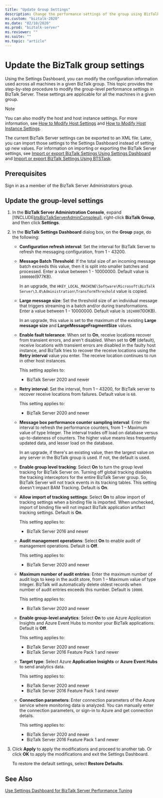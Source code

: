 ```yaml
---
title: "Update Group Settings"
description: Change the performance settings of the group using BizTalk Server Administration
ms.custom: "biztalk-2020"
ms.date: "02/10/2020"
ms.prod: "biztalk-server"
ms.reviewer: ""
ms.suite: ""
ms.topic: "article"
---
```


# Update the BizTalk group settings

Using the Settings Dashboard, you can modify the configuration information used across all machines in a given BizTalk group. This topic provides the step-by-step procedure to modify the group-level performance settings in BizTalk Server. These settings are applicable for all the machines in a given group.  

> [!NOTE]
>  You can also modify the host and host instance settings. For more information, see [How to Modify Host Settings](../core/how-to-modify-host-settings.md) and [How to Modify Host Instance Settings](../core/how-to-modify-host-instance-settings.md).  

 The current BizTalk Server settings can be exported to an XML file. Later, you can import those settings to the Settings Dashboard instead of setting up new values. For information on importing or exporting the BizTalk Server settings, see [Import or export BizTalk Settings Using Settings Dashboard](how-to-import-biztalk-settings-using-settings-dashboard.md) and [Import or export BizTalk Settings Using BTSTask](how-to-import-biztalk-settings-using-btstask.md). 

## Prerequisites

Sign in as a member of the BizTalk Server Administrators group.  

## Update the group-level settings  

1. In the **BizTalk Server Administration Console**, expand [!INCLUDE[btsBizTalkServerAdminConsoleui](../includes/btsbiztalkserveradminconsoleui-md.md)], right-click **BizTalk Group**, and then click **Settings**.  

2. In the **BizTalk Settings Dashboard** dialog box, on the **Group** page, do the following:

    - **Configuration refresh interval**: Set the interval for BizTalk Server to refresh the messaging configuration, from 1 - 43200.
    - **Message Batch Threshold**: If the total size of an incoming message batch exceeds this value, then it is split into smaller batches and processed. Enter a value between 1 - 10000000. Default value is `1000000`(977KB).

      In an upgrade, the `HKEY_LOCAL_MACHINE\Software\Microsoft\BizTalk Server\3.0\Administration\TransformThreshold` value is copied.

    - **Large message size**: Set the threshold size of an individual message that triggers streaming in a batch and/or during transformations. Enter a value between 1 - 10000000. Default value is `102400`(100KB). 

      In an upgrade, this value is set to the maximum of the existing **Large message size** and **LargeMessageFragmentSize** values.

    - **Enable fault tolerance**: When set to **On**, receive locations recover from transient errors, and aren't disabled. When set to **Off** (default), receive locations with transient errors are disabled in the faulty host instance, and BizTalk tries to recover the receive locations using the **Retry interval** value you enter. The receive location continues to run in other host instances.

      This setting applies to:  
        - BizTalk Server 2020 and newer

    - **Retry interval**: Set the interval, from 1 – 43200, for BizTalk server to recover receive locations from failures. Default value is `60`.

      This setting applies to:  
        - BizTalk Server 2020 and newer

    - **Message box performance counter sampling interval**: Enter the interval to refresh the performance counters, from 1 – Maximum value of type Integer. The interval trades off load on database versus up-to-dateness of counters. The higher value means less frequently updated data, and lesser load on the database.

      In an upgrade, if there's an existing value, then the largest value on any server in the BizTalk group is used. If not, the default is used.

    - **Enable group level tracking**: Select **On** to turn the group level tracking for BizTalk Server on. Turning off global tracking disables the tracking interceptors for the entire BizTalk Server group. So, BizTalk Server will not track events in its tracking tables. This setting doesn't impact BAM Tracking. Default is **On**.
    - **Allow import of tracking settings**: Select **On** to allow import of tracking settings when a binding file is imported. When unchecked, import of binding file will not impact BizTalk application artifact tracking settings. Default is **On**.

      This setting applies to:  
        - BizTalk Server 2016 and newer

    - **Audit management operations**: Select **On** to enable audit of management operations. Default is **Off**.

      This setting applies to:  
        - BizTalk Server 2020 and newer

    - **Maximum number of audit entries**: Enter the maximum number of audit logs to keep in the audit store, from 1 – Maximum value of type Integer. BizTalk will automatically delete oldest records when number of audit entries exceeds this number. Default is `10000`.

      This setting applies to:  
        - BizTalk Server 2020 and newer

    - **Enable group-level analytics**: Select **On** to use Azure Application Insights and Azure Event Hubs to monitor your BizTalk applications. Default is **Off**.

      This setting applies to:  
        - BizTalk Server 2020 and newer
        - BizTalk Server 2016 Feature Pack 1 and newer

    - **Target type**: Select Azure **Application Insights** or **Azure Event Hubs** to send analytics data.

      This setting applies to:  
        - BizTalk Server 2020 and newer
        - BizTalk Server 2016 Feature Pack 1 and newer

    - **Connection parameters**: Enter connection parameters of the Azure service where monitoring data is analyzed. You can manually enter the connection parameters, or sign-in to Azure and get connection details.

      This setting applies to:  
        - BizTalk Server 2020 and newer
        - BizTalk Server 2016 Feature Pack 1 and newer

3. Click **Apply** to apply the modifications and proceed to another tab. Or click **OK** to apply the modifications and exit the Settings Dashboard.  

    To restore the default settings, select **Restore Defaults**.  

## See Also

[Use Settings Dashboard for BizTalk Server Performance Tuning](../core/using-settings-dashboard-for-biztalk-server-performance-tuning.md)
